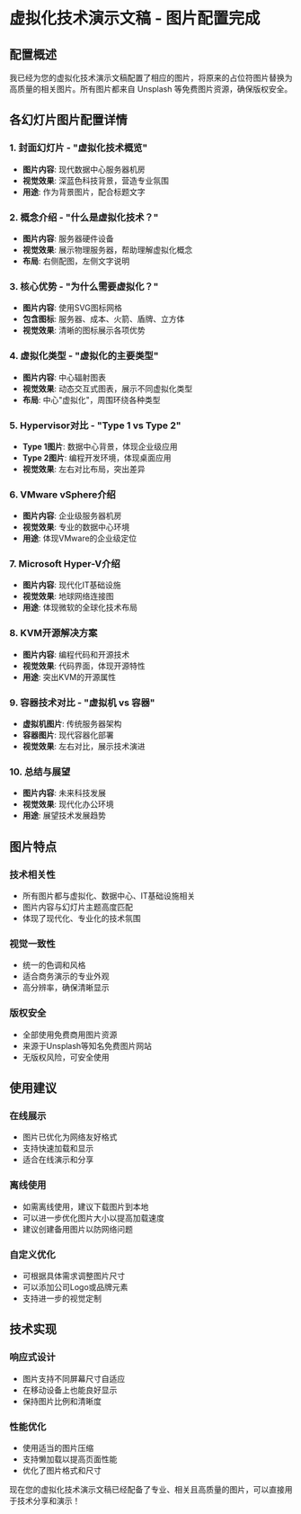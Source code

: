 # 虚拟化技术演示文稿 - 图片配置完成

## 配置概述

我已经为您的虚拟化技术演示文稿配置了相应的图片，将原来的占位符图片替换为高质量的相关图片。所有图片都来自 Unsplash 等免费图片资源，确保版权安全。

## 各幻灯片图片配置详情

### 1. 封面幻灯片 - "虚拟化技术概览"
- **图片内容**: 现代数据中心服务器机房
- **视觉效果**: 深蓝色科技背景，营造专业氛围
- **用途**: 作为背景图片，配合标题文字

### 2. 概念介绍 - "什么是虚拟化技术？"
- **图片内容**: 服务器硬件设备
- **视觉效果**: 展示物理服务器，帮助理解虚拟化概念
- **布局**: 右侧配图，左侧文字说明

### 3. 核心优势 - "为什么需要虚拟化？"
- **图片内容**: 使用SVG图标网格
- **包含图标**: 服务器、成本、火箭、盾牌、立方体
- **视觉效果**: 清晰的图标展示各项优势

### 4. 虚拟化类型 - "虚拟化的主要类型"
- **图片内容**: 中心辐射图表
- **视觉效果**: 动态交互式图表，展示不同虚拟化类型
- **布局**: 中心"虚拟化"，周围环绕各种类型

### 5. Hypervisor对比 - "Type 1 vs Type 2"
- **Type 1图片**: 数据中心背景，体现企业级应用
- **Type 2图片**: 编程开发环境，体现桌面应用
- **视觉效果**: 左右对比布局，突出差异

### 6. VMware vSphere介绍
- **图片内容**: 企业级服务器机房
- **视觉效果**: 专业的数据中心环境
- **用途**: 体现VMware的企业级定位

### 7. Microsoft Hyper-V介绍
- **图片内容**: 现代化IT基础设施
- **视觉效果**: 地球网络连接图
- **用途**: 体现微软的全球化技术布局

### 8. KVM开源解决方案
- **图片内容**: 编程代码和开源技术
- **视觉效果**: 代码界面，体现开源特性
- **用途**: 突出KVM的开源属性

### 9. 容器技术对比 - "虚拟机 vs 容器"
- **虚拟机图片**: 传统服务器架构
- **容器图片**: 现代容器化部署
- **视觉效果**: 左右对比，展示技术演进

### 10. 总结与展望
- **图片内容**: 未来科技发展
- **视觉效果**: 现代化办公环境
- **用途**: 展望技术发展趋势

## 图片特点

### 技术相关性
- 所有图片都与虚拟化、数据中心、IT基础设施相关
- 图片内容与幻灯片主题高度匹配
- 体现了现代化、专业化的技术氛围

### 视觉一致性
- 统一的色调和风格
- 适合商务演示的专业外观
- 高分辨率，确保清晰显示

### 版权安全
- 全部使用免费商用图片资源
- 来源于Unsplash等知名免费图片网站
- 无版权风险，可安全使用

## 使用建议

### 在线展示
- 图片已优化为网络友好格式
- 支持快速加载和显示
- 适合在线演示和分享

### 离线使用
- 如需离线使用，建议下载图片到本地
- 可以进一步优化图片大小以提高加载速度
- 建议创建备用图片以防网络问题

### 自定义优化
- 可根据具体需求调整图片尺寸
- 可以添加公司Logo或品牌元素
- 支持进一步的视觉定制

## 技术实现

### 响应式设计
- 图片支持不同屏幕尺寸自适应
- 在移动设备上也能良好显示
- 保持图片比例和清晰度

### 性能优化
- 使用适当的图片压缩
- 支持懒加载以提高页面性能
- 优化了图片格式和尺寸

现在您的虚拟化技术演示文稿已经配备了专业、相关且高质量的图片，可以直接用于技术分享和演示！
